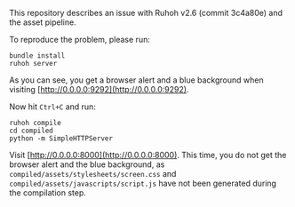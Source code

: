 This repository describes an issue with Ruhoh v2.6 (commit 3c4a80e) and the asset pipeline.

To reproduce the problem, please run:

    bundle install
    ruhoh server

As you can see, you get a browser alert and a blue background when visiting [http://0.0.0.0:9292](http://0.0.0.0:9292).

Now hit `Ctrl+C` and run:

    ruhoh compile
    cd compiled
    python -m SimpleHTTPServer

Visit [http://0.0.0.0:8000](http://0.0.0.0:8000). This time, you do not get the browser alert and the blue background, as `compiled/assets/stylesheets/screen.css` and `compiled/assets/javascripts/script.js` have not been generated during the compilation step.
